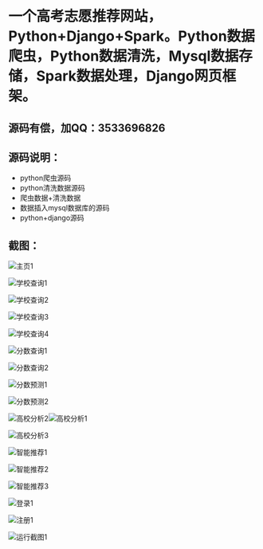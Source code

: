 # 一个高考志愿推荐网站，Python+Django+Spark。Python数据爬虫，Python数据清洗，Mysql数据存储，Spark数据处理，Django网页框架。

## 源码有偿，加QQ：3533696826

## 源码说明：

- python爬虫源码
- python清洗数据源码
- 爬虫数据+清洗数据
- 数据插入mysql数据库的源码
- python+django源码

## 截图：

![主页1](主页1.png)

![学校查询1](学校查询1.png)

![学校查询2](学校查询2.png)

![学校查询3](学校查询3.png)

![学校查询4](学校查询4.png)

![分数查询1](分数查询1.png)

![分数查询2](分数查询2.png)

![分数预测1](分数预测1.png)

![分数预测2](分数预测2.png)

![高校分析2](高校分析2.png)![高校分析1](高校分析1.png)

![高校分析3](高校分析3.png)

![智能推荐1](智能推荐1.png)

![智能推荐2](智能推荐2.png)

![智能推荐3](智能推荐3.png)

![登录1](登录1.png)

![注册1](注册1.png)

![运行截图1](运行截图1.png)
